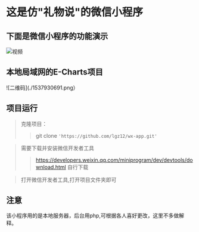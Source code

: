 # 这是仿"礼物说"的微信小程序

## 下面是微信小程序的功能演示

![视频](./wx-app.gif)

## 本地局域网的E-Charts项目

![二维码](./1537930691.png）

## 项目运行
>克隆项目：
>>git clone `'https://github.com/lgz12/wx-app.git'`

>需要下载并安装微信开发者工具
>>https://developers.weixin.qq.com/miniprogram/dev/devtools/download.html
>>自行下载

>打开微信开发者工具,打开项目文件夹即可

## 注意
该小程序用的是本地服务器，后台用php,可根据各人喜好更改，这里不多做解释。
